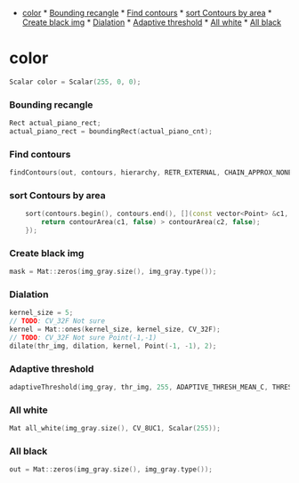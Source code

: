 <!--ts-->
   * [color](#color)
         * [Bounding recangle](#bounding-recangle)
         * [Find contours](#find-contours)
         * [sort Contours by area](#sort-contours-by-area)
         * [Create black img](#create-black-img)
         * [Dialation](#dialation)
         * [Adaptive threshold](#adaptive-threshold)
         * [All white](#all-white)
         * [All black](#all-black)

<!-- Added by: gil_diy, at: Tue 01 Jun 2021 09:52:32 IDT -->

<!--te-->


# color 
```cpp
Scalar color = Scalar(255, 0, 0);
```

### Bounding recangle
```cpp
Rect actual_piano_rect;
actual_piano_rect = boundingRect(actual_piano_cnt);
```

### Find contours

```cpp
findContours(out, contours, hierarchy, RETR_EXTERNAL, CHAIN_APPROX_NONE);
```

### sort Contours by area
```cpp
    sort(contours.begin(), contours.end(), [](const vector<Point> &c1, const vector<Point> &c2) {
        return contourArea(c1, false) > contourArea(c2, false);
    });
```

### Create black img

```cpp
mask = Mat::zeros(img_gray.size(), img_gray.type());
```

### Dialation 

```cpp
kernel_size = 5;
// TODO: CV_32F Not sure
kernel = Mat::ones(kernel_size, kernel_size, CV_32F);
// TODO: CV_32F Not sure Point(-1,-1)
dilate(thr_img, dilation, kernel, Point(-1, -1), 2);
```

### Adaptive threshold
```cpp
adaptiveThreshold(img_gray, thr_img, 255, ADAPTIVE_THRESH_MEAN_C, THRESH_BINARY_INV, 63, 2);
```

### All white

```cpp
Mat all_white(img_gray.size(), CV_8UC1, Scalar(255));
```
### All black

```cpp
out = Mat::zeros(img_gray.size(), img_gray.type());
```